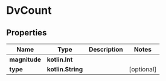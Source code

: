
# DvCount

## Properties
Name | Type | Description | Notes
------------ | ------------- | ------------- | -------------
**magnitude** | **kotlin.Int** |  | 
**type** | **kotlin.String** |  |  [optional]



